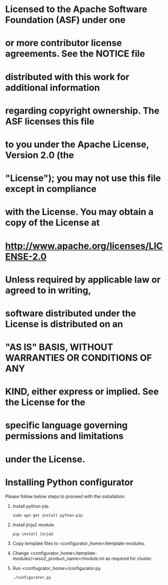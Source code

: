  #
 # Licensed to the Apache Software Foundation (ASF) under one
 # or more contributor license agreements. See the NOTICE file
 # distributed with this work for additional information
 # regarding copyright ownership. The ASF licenses this file
 # to you under the Apache License, Version 2.0 (the
 # "License"); you may not use this file except in compliance
 # with the License. You may obtain a copy of the License at
 # 
 # http://www.apache.org/licenses/LICENSE-2.0
 # 
 # Unless required by applicable law or agreed to in writing,
 # software distributed under the License is distributed on an
 # "AS IS" BASIS, WITHOUT WARRANTIES OR CONDITIONS OF ANY
 # KIND, either express or implied. See the License for the
 # specific language governing permissions and limitations
 # under the License.
 #

# Installing Python configurator

Please follow below steps to proceed with the installation:

1. Install python pip.
   ```
   sudo apt-get install python-pip
   ```

2. Install jinja2 module.
   ```
   pip install Jinja2
   ```
3. Copy template files to <configurator_home>/template-modules.

4. Change <configurator_home>/template-modules/<wso2_product_name>/module.ini as required for cluster.
  
5. Run <confiugrator_home>/configurator.py.
   ```
   ./configurator.py
   ```

